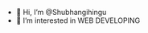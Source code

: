 - 👋 Hi, I’m @Shubhangihingu
- 👀 I’m interested in WEB DEVELOPING


<!---
Shubhangihingu/Shubhangihingu is a ✨ special ✨ repository because its `README.md` (this file) appears on your GitHub profile.
You can click the Preview link to take a look at your changes.
--->
